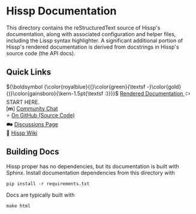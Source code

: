 <!--
Copyright 2023, 2024 Matthew Egan Odendahl
SPDX-License-Identifier: CC-BY-SA-4.0
-->
# Hissp Documentation
This directory contains the reStructuredText source of Hissp's documentation,
along with associated configuration and helper files,
including the Lissp syntax highlighter.
A significant additional portion of Hissp's rendered documentation is derived from
docstrings in Hissp's source code (the API docs).

## Quick Links
${\boldsymbol {\color{royalblue}{(}\color{green}{\textsf -}\color{gold}{)}\color{gainsboro}{\kern-1.5pt{\textsf :}}}}$
[Rendered Documentation ](https://hissp.readthedocs.io/) 🢦 START HERE.  
[**m**] [Community Chat](https://gitter.im/hissp-lang/community)  
⭐ [On GitHub (Source Code)](https://github.com/gilch/hissp)  
🗪 [Discussions Page](https://github.com/gilch/hissp/discussions)  
📖 [Hissp Wiki](https://github.com/gilch/hissp/wiki)  

## Building Docs
Hissp proper has no dependencies, but its documentation is built with Sphinx.
Install documentation dependencies from this directory with
```
pip install -r requirements.txt
```
Docs are typically built with
```
make html
```
